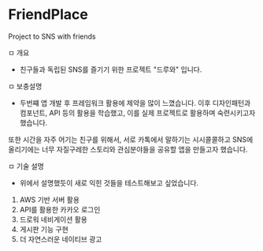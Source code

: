 # FriendPlace
Project to SNS with friends

ㅁ 개요
- 친구들과 독립된 SNS를 즐기기 위한 프로젝트 "드루와" 입니다.

ㅁ 보충설명
- 두번쨰 앱 개발 후 프레임워크 활용에 제약을 많이 느꼈습니다.
이후 디자인패턴과 컴포넌트, API 등의 활용을 학습했고,
이를 실제 프로젝트로 활용하며 숙련시키고자 했습니다.

또한 시간을 자주 어기는 친구를 위해서, 서로 카톡에서 말하기는 시시콜콜하고
SNS에 올리기에는 너무 자질구레한 스토리와 관심분야들을 공유할 앱을 만들고자 했습니다.


ㅁ 기술 설명
- 위에서 설명했듯이 새로 익힌 것들을 테스트해보고 싶었습니다.

1. AWS 기반 서버 활용
2. API를 활용한 카카오 로그인
3. 드로워 네비게이션 활용
4. 게시판 기능 구현
5. 더 자연스러운 네이티브 광고 
